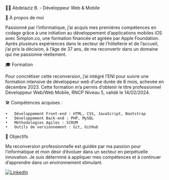 🧑‍💻 Abdelaziz B. - Développeur Web & Mobile

👋 À propos de moi

Passionné par l’informatique, j’ai acquis mes premières compétences en codage grâce à une initiation au développement d’applications mobiles iOS avec Simplon.co, une formation financée et agréée par Apple Foundation. Après plusieurs expériences dans le secteur de l’hôtellerie et de l’accueil, j’ai pris la décision, à l’âge de 37 ans, de me reconvertir dans un domaine qui me passionne réellement.

🎓 Formation

Pour concrétiser cette reconversion, j’ai intégré l’ENI pour suivre une formation intensive de développeur web d’une durée de 8 mois, achevée en décembre 2023. Cette formation m’a permis d’obtenir le titre professionnel Développeur Web/Web Mobile, RNCP Niveau 5, validé le 14/02/2024.

🛠️ Compétences acquises :

	•	Développement Front-end : HTML, CSS, JavaScript, Bootstrap
	•	Développement Back-end : PHP, MySQL
	•	Méthodologies Agiles : SCRUM
	•	Outils de versionnement : Git, GitHub

🎯 Objectifs

Ma reconversion professionnelle est guidée par ma passion pour l’informatique et mon désir d’évoluer dans un secteur en perpétuelle innovation. Je suis déterminé à appliquer mes compétences et à continuer d’apprendre dans un environnement stimulant.

[![LinkedIn](https://img.shields.io/badge/-LinkedIn-blue?style=for-the-badge&logo=linkedin&logoColor=white)](https://www.linkedin.com/in/abdelaziz-b-35394a274/)
